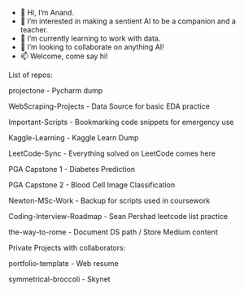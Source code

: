 - 👋 Hi, I’m Anand.
- 👀 I’m interested in making a sentient AI to be a companion and a teacher. 
- 🌱 I’m currently learning to work with data. 
- 💞️ I’m looking to collaborate on anything AI!
- 📫 Welcome, come say hi!

<!---
QuantumMonkey/QuantumMonkey is a ✨ special ✨ repository because its `README.md` (this file) appears on your GitHub profile.
You can click the Preview link to take a look at your changes.
--->


List of repos:


projectone - Pycharm dump

WebScraping-Projects - Data Source for basic EDA practice

Important-Scripts - Bookmarking code snippets for emergency use


Kaggle-Learning - Kaggle Learn Dump

LeetCode-Sync - Everything solved on LeetCode comes here


PGA Capstone 1 - Diabetes Prediction

PGA Capstone 2 - Blood Cell Image Classification

Newton-MSc-Work - Backup for scripts used in coursework


Coding-Interview-Roadmap - Sean Pershad leetcode list practice

the-way-to-rome - Document DS path / Store Medium content


Private Projects with collaborators:


portfolio-template - Web resume

symmetrical-broccoli - Skynet
